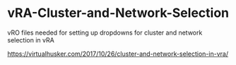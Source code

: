 # vRA-Cluster-and-Network-Selection
vRO files needed for setting up dropdowns for cluster and network selection in vRA

https://virtualhusker.com/2017/10/26/cluster-and-network-selection-in-vra/

